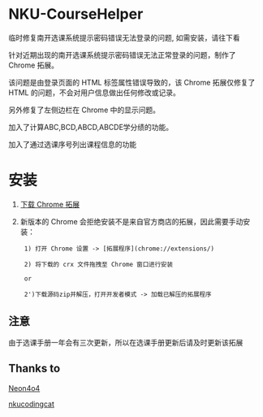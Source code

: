 # NKU-CourseHelper
临时修复南开选课系统提示密码错误无法登录的问题, 如需安装，请往下看

针对近期出现的南开选课系统提示密码错误无法正常登录的问题，制作了 Chrome 拓展。

该问题是由登录页面的 HTML 标签属性错误导致的，该 Chrome 拓展仅修复了 HTML 的问题，不会对用户信息做出任何修改或记录。

另外修复了左侧边栏在 Chrome 中的显示问题。

加入了计算ABC,BCD,ABCD,ABCDE学分绩的功能。

加入了通过选课序号列出课程信息的功能

# 安装
1. [下载 Chrome 拓展](https://github.com/yqnku/NKU-CourseHelper/releases/download/V1.2/NKU-CourseHelper-V1.2.crx)
2. 新版本的 Chrome 会拒绝安装不是来自官方商店的拓展，因此需要手动安装：

        1) 打开 Chrome 设置 -> [拓展程序](chrome://extensions/)

        2) 将下载的 crx 文件拖拽至 Chrome 窗口进行安装
        
        or 
        
        2')下载源码zip并解压，打开开发者模式 -> 加载已解压的拓展程序
        
## 注意

由于选课手册一年会有三次更新，所以在选课手册更新后请及时更新该拓展

## Thanks to

[Neon4o4](https://github.com/Neon4o4)

[nkucodingcat](https://github.com/nkucodingcat)

